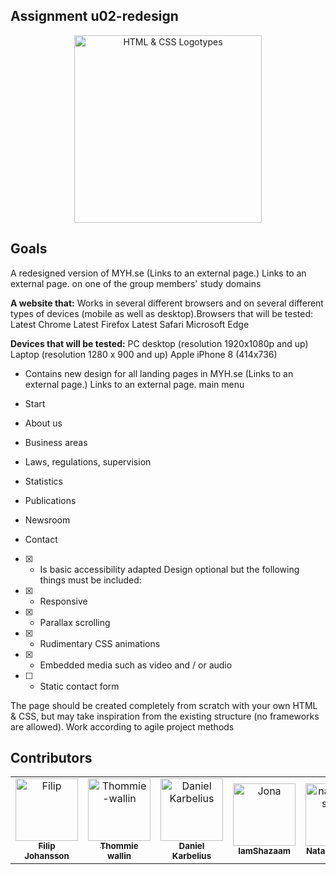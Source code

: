 ## Assignment u02-redesign

<div  align="center">

<img  width="300"  src="https://miro.medium.com/max/792/1*lJ32Bl-lHWmNMUSiSq17gQ.png"  alt="HTML & CSS Logotypes">

</div>

## Goals

A redesigned version of MYH.se (Links to an external page.) Links to an external page. on one of the group members' study domains

**A website that:**
Works in several different browsers and on several different types of devices (mobile as well as desktop).Browsers that will be tested:
Latest Chrome
Latest Firefox
Latest Safari
Microsoft Edge

**Devices that will be tested:**
PC desktop (resolution 1920x1080p and up)
Laptop (resolution 1280 x 900 and up)
Apple iPhone 8 (414x736)

- Contains new design for all landing pages in MYH.se (Links to an external page.) Links to an external page. main menu

- Start
- About us
- Business areas
- Laws, regulations, supervision
- Statistics
- Publications
- Newsroom
- Contact

- [x] - Is basic accessibility adapted
    Design optional but the following things must be included:
- [x] - Responsive

- [x] - Parallax scrolling

- [x] - Rudimentary CSS animations

- [x] - Embedded media such as video and / or audio

- [ ] - Static contact form

The page should be created completely from scratch with your own HTML & CSS, but may take inspiration from the existing structure (no frameworks are allowed).
Work according to agile project methods


## Contributors
<!-- readme: contributors -start --> 

<table>
<tr>
    <td align="center">
        <a href="https://github.com/Fijo-Lurk">
            <img src="https://avatars1.githubusercontent.com/u/70694476?s=400&u=eebe2ab919b6cc1f788dff542528869ca1891fa2&v=4" width="100;" alt="Filip"/>
            <br />
            <sub><b>Filip Johansson</b></sub>
        </a>
    </td>
     <td align="center">
        <a href="https://github.com/thommie-wallin">
            <img src="https://avatars1.githubusercontent.com/u/70706437?s=460&v=4" width="100;" alt="Thommie-wallin"/>
            <br />
            <sub><b>Thommie wallin</b></sub>
        </a>
    </td>
     <td align="center">
        <a href="https://github.com/danielkarbelius">
            <img src="https://avatars0.githubusercontent.com/u/70699411?s=460&u=d332127c392e2e61d57d1e774526d02a70c9b8d1&v=4" width="100;" alt="Daniel Karbelius"/>
            <br />
            <sub><b>Daniel Karbelius</b></sub>
        </a>
    </td>
     <td align="center">
        <a href="https://github.com/IamShazaam">
            <img src="https://avatars0.githubusercontent.com/u/71892760?s=460&u=a40399e7030fa04a05d37b3f65e78b822e1a5667&v=4" width="100;" alt="Jona"/>
            <br />
            <sub><b>IamShazaam</b></sub>
        </a>
    </td>
     <td align="center">
        <a href="https://github.com/natalienilsson93">
            <img src="https://avatars3.githubusercontent.com/u/70695262?s=460&v=4" width="100;" alt="natalienilsson93"/>
            <br />
            <sub><b>Natalie Nilsson</b></sub>
        </a>
    </td>
     <td align="center">
        <a href="https://github.com/zahrasaad">
            <img src="https://avatars1.githubusercontent.com/u/71315509?s=460&u=bf38c8fc46521810152f2366d300111fd210ab22&v=4" width="100;" alt="Zahrasaad"/>
            <br />
            <sub><b>zahrasaad</b></sub>
        </a>
    </td>
   </table>
<!-- readme: contributors -end -->
